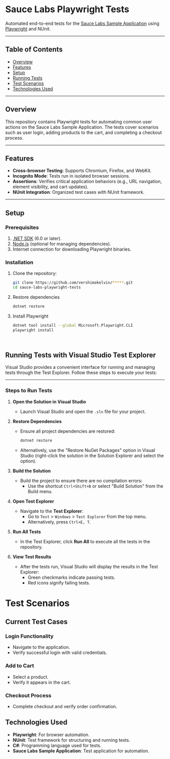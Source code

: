 
# **Sauce Labs Playwright Tests**

Automated end-to-end tests for the [Sauce Labs Sample Application](https://www.saucedemo.com/) using [Playwright](https://playwright.dev/) and NUnit.

---

## **Table of Contents**
- [Overview](#overview)
- [Features](#features)
- [Setup](#setup)
- [Running Tests](#running-tests)
- [Test Scenarios](#test-scenarios)
- [Technologies Used](#technologies-used)

---

## **Overview**

This repository contains Playwright tests for automating common user actions on the Sauce Labs Sample Application. The tests cover scenarios such as user login, adding products to the cart, and completing a checkout process.

---

## **Features**
- **Cross-browser Testing**: Supports Chromium, Firefox, and WebKit.
- **Incognito Mode**: Tests run in isolated browser sessions.
- **Assertions**: Verifies critical application behaviors (e.g., URL navigation, element visibility, and cart updates).
- **NUnit Integration**: Organized test cases with NUnit framework.

---

## **Setup**

### **Prerequisites**
1. [.NET SDK](https://dotnet.microsoft.com/) (6.0 or later).
2. [Node.js](https://nodejs.org/) (optional for managing dependencies).
3. Internet connection for downloading Playwright binaries.

### **Installation**
1. Clone the repository:
   ```bash
   git clone https://github.com/vershimakelvin/*****.git
   cd sauce-labs-playwright-tests
2. Restore dependencies
   ```bash
   dotnet restore
3. Install Playwright
   ```bash
   dotnet tool install --global Microsoft.Playwright.CLI
   playwright install

  
## **Running Tests with Visual Studio Test Explorer**

Visual Studio provides a convenient interface for running and managing tests through the Test Explorer. Follow these steps to execute your tests:

---

### **Steps to Run Tests**

1. **Open the Solution in Visual Studio**  
   - Launch Visual Studio and open the `.sln` file for your project.

2. **Restore Dependencies**  
   - Ensure all project dependencies are restored:
     ```bash
     dotnet restore
     ```
   - Alternatively, use the "Restore NuGet Packages" option in Visual Studio (right-click the solution in the Solution Explorer and select the option).

3. **Build the Solution**  
   - Build the project to ensure there are no compilation errors:
     - Use the shortcut `Ctrl+Shift+B` or select "Build Solution" from the Build menu.

4. **Open Test Explorer**  
   - Navigate to the **Test Explorer**:
     - Go to `Test` > `Windows` > `Test Explorer` from the top menu.
     - Alternatively, press `Ctrl+E, T`.

5. **Run All Tests**  
   - In the Test Explorer, click **Run All** to execute all the tests in the repository.

6. **View Test Results**  
   - After the tests run, Visual Studio will display the results in the Test Explorer:
     - Green checkmarks indicate passing tests.
     - Red icons signify failing tests.

# **Test Scenarios**

## **Current Test Cases**

### **Login Functionality**
- Navigate to the application.
- Verify successful login with valid credentials.

### **Add to Cart**
- Select a product.
- Verify it appears in the cart.

### **Checkout Process**
- Complete checkout and verify order confirmation.


## **Technologies Used**
- **Playwright**: For browser automation.
- **NUnit**: Test framework for structuring and running tests.
- **C#**: Programming language used for tests.
- **Sauce Labs Sample Application**: Test application for automation.
